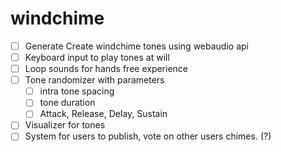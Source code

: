 # windchime

- [ ] Generate Create windchime tones using webaudio api 
- [ ] Keyboard input to play tones at will
- [ ] Loop sounds for hands free experience
- [ ] Tone randomizer with parameters
  - [ ] intra tone spacing
  - [ ] tone duration
  - [ ] Attack, Release, Delay, Sustain
- [ ] Visualizer for tones
- [ ] System for users to publish, vote on other users chimes. (?)
